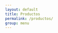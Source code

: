 ```yaml
---
layout: default
title: Productos
permalink: /productos/
group: menu
---
```


<div class="row">
	<div class="col-md-12">
		<img src="http://www.ardicoleccion.com/wp-content/uploads/2015/02/sofa-sara-ardi-001.jpg" alt="" class="img-responsive">
	</div>	
</div>

